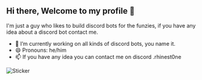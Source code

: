 
## Hi there, Welcome to my profile 👋

I'm just a guy who likes to build discord bots for the funzies, if you have any idea about a discord bot contact me.
- 🔭 I’m currently working on all kinds of discord bots, you name it.
- 😄 Pronouns: he/him
- 📫 If you have any idea you can contact me on discord .rhinest0ne

![Sticker](https://cdn.discordapp.com/attachments/1317924214598275184/1375187876869968033/New_Project.png?ex=6830c703&is=682f7583&hm=8d7ba01b6e66082f0fa0d65e6feb97870abd85a7293243cb4bfb03b1e22296fc&)

